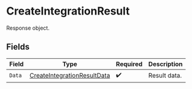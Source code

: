# CreateIntegrationResult

Response object.


## Fields

| Field                                                                             | Type                                                                              | Required                                                                          | Description                                                                       |
| --------------------------------------------------------------------------------- | --------------------------------------------------------------------------------- | --------------------------------------------------------------------------------- | --------------------------------------------------------------------------------- |
| `Data`                                                                            | [CreateIntegrationResultData](../../models/shared/createintegrationresultdata.md) | :heavy_check_mark:                                                                | Result data.                                                                      |